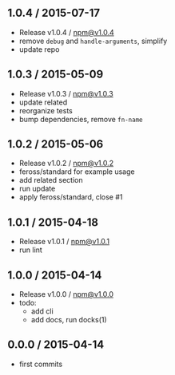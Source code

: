 

## 1.0.4 / 2015-07-17
- Release v1.0.4 / npm@v1.0.4
- remove `debug` and `handle-arguments`, simplify
- update repo

## 1.0.3 / 2015-05-09
- Release v1.0.3 / npm@v1.0.3
- update related
- reorganize tests
- bump dependencies, remove `fn-name`

## 1.0.2 / 2015-05-06
- Release v1.0.2 / npm@v1.0.2
- feross/standard for example usage
- add related section
- run update
- apply feross/standard, close #1

## 1.0.1 / 2015-04-18
- Release v1.0.1 / npm@v1.0.1
- run lint

## 1.0.0 / 2015-04-14
- Release v1.0.0 / npm@v1.0.0
- todo:
  + add cli
  + add docs, run docks(1)

## 0.0.0 / 2015-04-14
- first commits